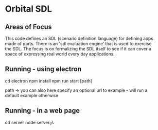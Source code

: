 # Orbital SDL

## Areas of Focus

This code defines an SDL (scenario definition language) for defining apps made of parts. There is an 'sdl evaluation engine' that is used to exercise the SDL. The focus is on formalizing the SDL itself to see if it can cover a space of expressing real world every day applications. 

## Running - using electron

cd electron
npm install
npm run start [path]

path -> you can also here specify an optional url to example - will run a default example otherwise

## Running - in a web page

cd server
node server.js
